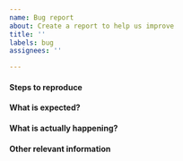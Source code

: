 ```yaml
---
name: Bug report
about: Create a report to help us improve
title: ''
labels: bug
assignees: ''

---
```


#### Steps to reproduce

#### What is expected?

#### What is actually happening?

#### Other relevant information
